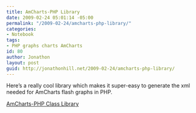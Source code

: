 ```yaml
---
title: AmCharts-PHP Library
date: 2009-02-24 05:01:14 -05:00
permalink: "/2009-02-24/amcharts-php-library/"
categories:
- Notebook
tags:
- PHP graphs charts AmCharts
id: 80
author: Jonathon
layout: post
guid: http://jonathonhill.net/2009-02-24/amcharts-php-library/
---
```


Here&#8217;s a really cool library which makes it super-easy to generate the xml needed for AmCharts flash graphs in PHP.

[AmCharts-PHP Class Library](http://blog.fusonic.net/archives/104)